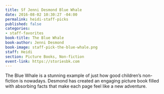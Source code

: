 ```yaml
---
title: Sf Jenni Desmond Blue Whale
date: 2016-08-02 10:30:27 -04:00
permalink: heidi-staff-picks
published: false
categories:
- staff-favorites
book-title: The Blue Whale
book-author: Jenni Desmond
book-image: staff-pick-the-blue-whale.png
staff: Heidi
section: Picture Books, Non-fiction
event-link: https://storiesbk.com
---
```


The Blue Whale is a stunning example of just how good children’s non-fiction is nowadays. Desmond has created an engaging picture book filled with absorbing facts that make each page feel like a new adventure.
